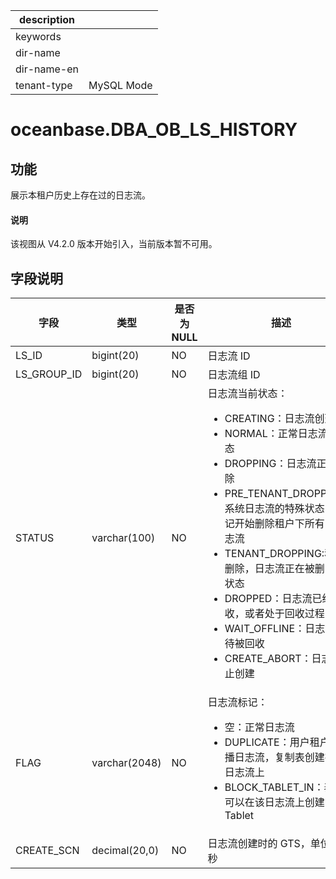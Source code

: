 |description||
|---|---|
|keywords||
|dir-name||
|dir-name-en||
|tenant-type|MySQL Mode|

# oceanbase.DBA_OB_LS_HISTORY

## 功能

展示本租户历史上存在过的日志流。

<main id="notice" type='explain'>
<h4>说明</h4>
<p>该视图从 V4.2.0 版本开始引入，当前版本暂不可用。</p>
</main>

## 字段说明

| 字段        | 类型           | 是否为 NULL | 描述                                       |
|-------------|---------------|-------------|-------------------------------------------|
| LS_ID       | bigint(20)    | NO          |  日志流 ID                                 |
| LS_GROUP_ID | bigint(20)    | NO          |  日志流组 ID                               |
| STATUS      | varchar(100)  | NO          |  日志流当前状态：<ul><li>CREATING：日志流创建中</li><li>NORMAL：正常日志流的状态</li><li>DROPPING：日志流正在删除</li><li>PRE_TENANT_DROPPING：系统日志流的特殊状态，标记开始删除租户下所有的日志流</li><li>TENANT_DROPPING:租户被删除，日志流正在被删除的状态</li><li>DROPPED：日志流已经被回收，或者处于回收过程中。</li><li>WAIT_OFFLINE：日志流等待被回收</li><li>CREATE_ABORT：日志流停止创建</li></ul>        |
| FLAG        | varchar(2048) | NO          |  日志流标记：<ul><li>空：正常日志流</li><li> DUPLICATE：用户租户的广播日志流，复制表创建在该日志流上 </li><li>BLOCK_TABLET_IN：表示不可以在该日志流上创建 Tablet</li></ul>                        |
| CREATE_SCN  | decimal(20,0) | NO          |  日志流创建时的 GTS，单位为纳秒              |